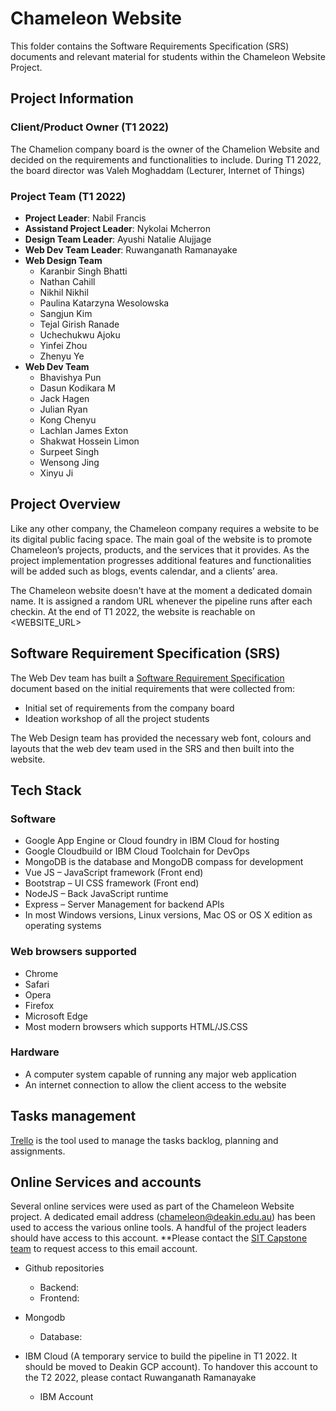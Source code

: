 # Chameleon Website

This folder contains the Software Requirements Specification (SRS) documents and relevant material for students within the Chameleon Website Project.

## Project Information

### Client/Product Owner (T1 2022)

The Chamelion company board is the owner of the Chamelion Website and decided on the requirements and functionalities to include.
During T1 2022, the board director was Valeh Moghaddam (Lecturer, Internet of Things)

### Project Team (T1 2022)

* **Project Leader**: Nabil Francis
* **Assistand Project Leader**: Nykolai Mcherron
* **Design Team Leader**: Ayushi Natalie Alujjage
* **Web Dev Team Leader**: Ruwanganath Ramanayake
* **Web Design Team**
  * Karanbir Singh Bhatti
  * Nathan Cahill
  * Nikhil Nikhil
  * Paulina Katarzyna Wesolowska
  * Sangjun Kim
  * Tejal Girish Ranade
  * Uchechukwu Ajoku
  * Yinfei Zhou
  * Zhenyu Ye
* **Web Dev Team**
  * Bhavishya Pun
  * Dasun Kodikara M
  * Jack Hagen
  * Julian Ryan
  * Kong Chenyu
  * Lachlan James Exton
  * Shakwat Hossein Limon
  * Surpeet Singh
  * Wensong Jing
  * Xinyu Ji

## Project Overview

Like any other company, the Chameleon company requires a website to be its digital public facing space. The main goal of the website is to promote Chameleon’s projects, products, and the services that it provides. As the project implementation progresses additional features and functionalities will be added such as blogs, events calendar, and a clients’ area.

The Chameleon website doesn't have at the moment a dedicated domain name. It is assigned a random URL whenever the pipeline runs after each checkin. At the end of T1 2022, the website is reachable on <WEBSITE_URL>

## Software Requirement Specification (SRS)

The Web Dev team has built a [Software Requirement Specification](handover/SRS-Chameleon-WebsiteV1.0.docx)  document based on the initial requirements that were collected from:

* Initial set of requirements from the company board
* Ideation workshop of all the project students

The Web Design team has provided the necessary web font, colours and layouts that the web dev team used in the SRS and then built into the website.

## Tech Stack

### Software

* Google App Engine or Cloud foundry in IBM Cloud for hosting
* Google Cloudbuild or IBM Cloud Toolchain for DevOps
* MongoDB is the database and MongoDB compass for development
* Vue JS – JavaScript framework (Front end)
* Bootstrap – UI CSS framework (Front end)
* NodeJS – Back JavaScript runtime
* Express – Server Management for backend APIs
* In most Windows versions, Linux versions, Mac OS or OS X edition as operating systems

### Web browsers supported

* Chrome
* Safari
* Opera
* Firefox
* Microsoft Edge
* Most modern browsers which supports HTML/JS.CSS

### Hardware

* A computer system capable of running any major web application
* An internet connection to allow the client access to the website

## Tasks management

[Trello](https://trello.com/b/wbieC0bc/chameleon-website) is the tool used to manage the tasks backlog, planning and assignments.

## Online Services and accounts

Several online services were used as part of the Chameleon Website project.
A dedicated email address (chameleon@deakin.edu.au) has been used to access the various online tools. A handful of the project leaders should have access to this account. **Please contact the [SIT Capstone team](mailto:sit-capstone-support@deakin.edu.au) to request access to this email account.

* Github repositories

  * Backend:
  * Frontend:

* Mongodb
  * Database:

* IBM Cloud (A temporary service to build the pipeline in T1 2022. It should be moved to Deakin GCP account). To handover this account to the T2 2022, please contact Ruwanganath Ramanayake
  * IBM Account

